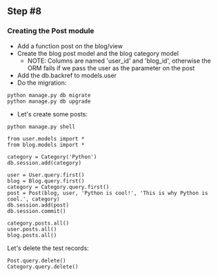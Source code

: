 ## Step #8

### Creating the Post module
- Add a function post on the blog/view
- Create the blog post model and the blog category model
   - NOTE: Columns are named 'user_id' and 'blog_id', otherwise the ORM fails if we pass the user as the parameter on the post
- Add the db.backref to models.user
- Do the migration:

```
python manage.py db migrate
python manage.py db upgrade
```

- Let's create some posts:

```
python manage.py shell

from user.models import *
from blog.models import *

category = Category('Python')
db.session.add(category)

user = User.query.first()
blog = Blog.query.first()
category = Category.query.first()
post = Post(blog, user, 'Python is cool!', 'This is why Python is cool.', category)
db.session.add(post)
db.session.commit()

category.posts.all()
user.posts.all()
blog.posts.all()
```

Let's delete the test records:
```
Post.query.delete()
Category.query.delete()
```
